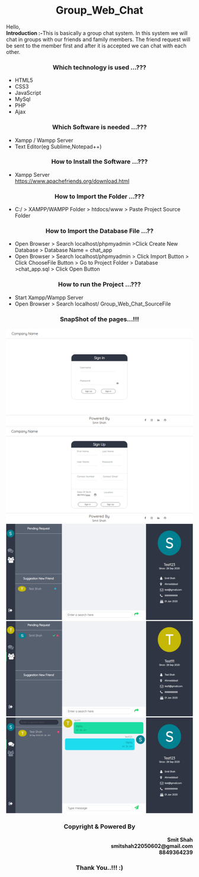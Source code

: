<h1 align="center"> <b>Group_Web_Chat</b> </h1>  

Hello,</br><b>Introduction :-</b>This is basically a group chat system. In this system we will chat in groups with our friends and family members. The friend request will be sent to the member first and after it is accepted we can chat with each other.

<h3 align="center"> <b>Which technology is used …???</b> </h3>  

-	HTML5
-	CSS3
-	JavaScript
-	MySql
-	PHP
-	Ajax

<h3 align="center"> <b>Which Software is needed …???</b> </h3>    

-	Xampp / Wampp Server
-	Text Editor(eg Sublime,Notepad++)

<h3 align="center"> <b>How to Install the Software …???</b> </h3>  

-	Xampp Server  
https://www.apachefriends.org/download.html

<h3 align="center"> <b>How to Import the Folder …???</b> </h3>  

- C:/ > XAMPP/WAMPP Folder > htdocs/www > Paste Project Source Folder  

<h3 align="center"> <b>How to Import the Database File ...??</b> </h3>  

- Open Browser > Search localhost/phpmyadmin >Click Create New Database > Database Name = chat_app  
- Open Browser > Search localhost/phpmyadmin > Click Import Button > Click ChooseFile Button > Go to Project Folder > Database >chat_app.sql > Click Open Button

<h3 align="center"> <b>How to run the Project …???</b> </h3>  

- Start Xampp/Wampp Server
- Open Browser > Search localhost/ Group_Web_Chat_SourceFile

<h3 align="center"> <b>SnapShot of the pages…!!!</b> </h3>  

![picture alt](/SnapShot/SignIn.png "Sign In")  
![picture alt](/SnapShot/SignUp.png "Sign Up")  
![picture alt](/SnapShot/SuggestionFriend.png "Suggestion Friend")  
![picture alt](/SnapShot/PendingRequest.png "Pending Request")
![picture alt](/SnapShot/ChatRoom.png "Chat Room")

<h3 align="center"> <b>Copyright & Powered By</b> </h3>
<p align="right"><b>Smit Shah</br>smitshah22050602@gmail.com</br>8849364239</br></b></p>

<h3 align="center"> <b>Thank You..!!! :)</b> </h3>
